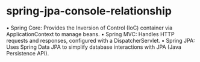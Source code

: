 # spring-jpa-console-relationship

•
Spring Core: Provides the Inversion of Control (IoC) container via ApplicationContext to manage beans.
•
Spring MVC: Handles HTTP requests and responses, configured with a DispatcherServlet.
•
Spring JPA: Uses Spring Data JPA to simplify database interactions with JPA (Java Persistence API).
